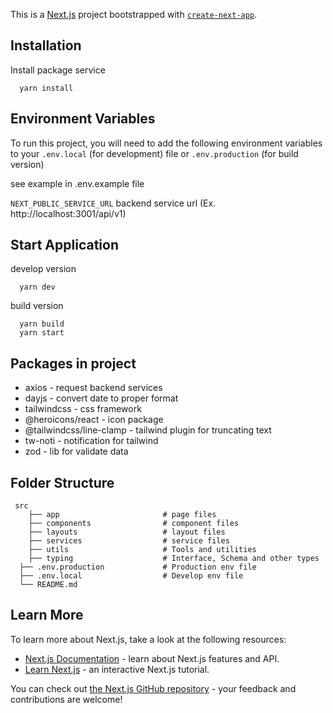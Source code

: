 This is a [Next.js](https://nextjs.org/) project bootstrapped with [`create-next-app`](https://github.com/vercel/next.js/tree/canary/packages/create-next-app).

## Installation

Install package service

```
  yarn install
```

## Environment Variables

To run this project, you will need to add the following environment variables to your `.env.local` (for development) file or `.env.production` (for build version)

see example in .env.example file

`NEXT_PUBLIC_SERVICE_URL` backend service url (Ex. http://localhost:3001/api/v1)

## Start Application

develop version

```
  yarn dev
```

build version

```
  yarn build
  yarn start
```

## Packages in project

- axios - request backend services
- dayjs - convert date to proper format
- tailwindcss - css framework
- @heroicons/react - icon package
- @tailwindcss/line-clamp - tailwind plugin for truncating text
- tw-noti - notification for tailwind
- zod - lib for validate data

## Folder Structure

```
 src
    ├── app                       # page files
    ├── components                # component files
    ├── layouts                   # layout files
    ├── services                  # service files
    ├── utils                     # Tools and utilities
    ├── typing                    # Interface, Schema and other types
  ├── .env.production             # Production env file
  ├── .env.local                  # Develop env file
  └── README.md
```

## Learn More

To learn more about Next.js, take a look at the following resources:

- [Next.js Documentation](https://nextjs.org/docs) - learn about Next.js features and API.
- [Learn Next.js](https://nextjs.org/learn) - an interactive Next.js tutorial.

You can check out [the Next.js GitHub repository](https://github.com/vercel/next.js/) - your feedback and contributions are welcome!
